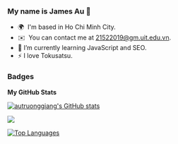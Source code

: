 ### My name is James Au 👋

<!--
**autruonggiang/autruonggiang** is a ✨ _special_ ✨ repository because its `README.md` (this file) appears on your GitHub profile.
-->

- 🌍  I'm based in Ho Chi Minh City.
- ✉️  You can contact me at [21522019@gm.uit.edu.vn](mailto:21522019@gm.uit.edu.vn).
- 🌱 I’m currently learning JavaScript and SEO.
- ⚡ I love Tokusatsu.



### Badges

<b>My GitHub Stats</b>

<a href="http://www.github.com/autruonggiang"><img src="https://github-readme-stats.vercel.app/api?username=autruonggiang&show_icons=true&hide=&count_private=true&title_color=0891b2&text_color=ffffff&icon_color=0891b2&bg_color=1c1917&hide_border=true&show_icons=true" alt="autruonggiang's GitHub stats" /></a>

<a href="http://www.github.com/autruonggiang"><img src="https://github-readme-streak-stats.herokuapp.com/?user=autruonggiang&stroke=ffffff&background=1c1917&ring=0891b2&fire=0891b2&currStreakNum=ffffff&currStreakLabel=0891b2&sideNums=ffffff&sideLabels=ffffff&dates=ffffff&hide_border=true" /></a>

<a href="https://github.com/autruonggiang" align="left"><img src="https://github-readme-stats.vercel.app/api/top-langs/?username=autruonggiang&langs_count=10&title_color=0891b2&text_color=ffffff&icon_color=0891b2&bg_color=1c1917&hide_border=true&locale=en&custom_title=Top%20%Languages" alt="Top Languages" /></a>

